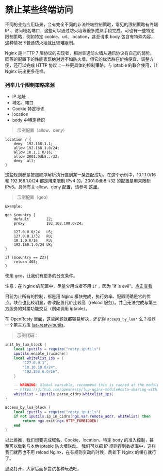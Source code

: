 # 禁止某些终端访问

不同的业务应用场景，会有完全不同的非法终端控制策略，常见的限制策略有终端 IP 、访问域名端口，这些可以通过防火墙等很多成熟手段完成。可也有一些特定限制策略，例如特定 cookie、url、location，甚至请求 body 包含有特殊内容，这种情况下普通防火墙就比较难限制。

Nginx 是 HTTP 7 层协议的实现者，相对普通防火墙从通讯协议有自己的弱势，同等的配置下的性能表现绝对远不如防火墙，但它的优势胜在价格便宜、调整方便，还可以完成 HTTP 协议上一些更具体的控制策略，与 iptable 的联合使用，让 Nginx 玩出更多花样。

### 列举几个限制策略来源

* IP 地址
* 域名、端口
* Cookie 特定标识
* location
* body 中特定标识

> 示例配置（allow、deny）

```nginx
location / {
    deny  192.168.1.1;
    allow 192.168.1.0/24;
    allow 10.1.1.0/16;
    allow 2001:0db8::/32;
    deny  all;
}
```

这些规则都是按照顺序解析执行直到某一条匹配成功。在这个示例中，10.1.1.0/16 和 192.168.1.0/24 都是用来限制 IPv4 的，2001:0db8::/32 的配置是用来限制 IPv6。具体有关 allow、deny 配置，请参考 [这里](http://nginx.org/en/docs/http/ngx_http_access_module.html)。

> 示例配置（geo）

```nginx
Example:

geo $country {
    default        ZZ;
    proxy          192.168.100.0/24;

    127.0.0.0/24   US;
    127.0.0.1/32   RU;
    10.1.0.0/16    RU;
    192.168.1.0/24 UK;
}

if ($country == ZZ){
    return 403;
}
```

使用 geo，让我们有更多的分支条件。

注意：在 Nginx 的配置中，尽量少用或者不用 `if` ，因为 "if is evil"。[点击查看](http://wiki.nginx.org/IfIsEvil)

目前为止所有的控制，都是用 Nginx 模块完成，执行效率、配置明确是它的优点。缺点也比较明显，修改配置代价比较高（reload 服务）。并且无法完成与第三方服务的对接功能交互（例如调用 iptable）。

在 OpenResty 里面，这些问题就都容易解决，还记得 `access_by_lua*` 么？推荐一个第三方库 [lua-resty-iputils](https://github.com/hamishforbes/lua-resty-iputils)。

> 示例代码：

```lua
init_by_lua_block {
    local iputils = require("resty.iputils")
    iputils.enable_lrucache()
    local whitelist_ips = {
        "127.0.0.1",
        "10.10.10.0/24",
        "192.168.0.0/16",
    }

    -- WARNING: Global variable, recommend this is cached at the module level
    -- https://github.com/openresty/lua-nginx-module#data-sharing-within-an-nginx-worker
    whitelist = iputils.parse_cidrs(whitelist_ips)
}

access_by_lua_block {
    local iputils = require("resty.iputils")
    if not iputils.ip_in_cidrs(ngx.var.remote_addr, whitelist) then
        return ngx.exit(ngx.HTTP_FORBIDDEN)
    end
}
```

以此类推，我们想要完成域名、Cookie、location、特定 body 的准入控制，甚至可以做到与本地 iptable 防火墙联动。
我们可以把 IP 规则存到数据库中，这样我们就再也不用 reload Nginx，在有规则变动的时候，刷新下 Nginx 的缓存就行了。

思路打开，大家后面多尝试各种玩法吧。
